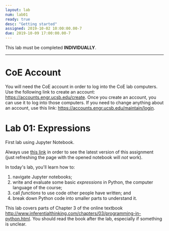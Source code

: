 ```yaml
---
layout: lab
num: lab01
ready: true
desc: "Getting started"
assigned: 2019-10-02 10:00:00.00-7
due: 2019-10-09 17:00:00.00-7
---
```


This lab must be completed **INDIVIDUALLY**. 

***

# CoE Account

You will need the CoE account in order to log into the CoE lab computers. Use the following link to create an account: <https://accounts.engr.ucsb.edu/create>.
Once you create an account, you can use it to log into those computers. If you need to change anything about an account, use this link: <https://accounts.engr.ucsb.edu/maintain/login>.

# Lab 01: Expressions 

First lab using Jupyter Notebook.

Always use [this link](https://data1.lsit.ucsb.edu/hub/user-redirect/git-pull?repo=https://github.com/ucsb-int5/int5-f19-notebooks&subPath=lab01/int5-lab01.ipynb) in order to see the latest version of this assignment (just refreshing the page with the opened notebook will *not* work).

In today's lab, you'll learn how to:

1. navigate Jupyter notebooks;
2. write and evaluate some basic *expressions* in Python, the computer language of the course;
3. call *functions* to use code other people have written; and
4. break down Python code into smaller parts to understand it.

This lab covers parts of Chapter 3 of the online textbook <http://www.inferentialthinking.com/chapters/03/programming-in-python.html>. 
You should read the book after the lab, especially if something is unclear.


